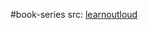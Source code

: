 #book-series 
src: [learnoutloud](https://www.learnoutloud.com/Resources/Publishers-and-Retailers/Modern-Scholar/80) 
